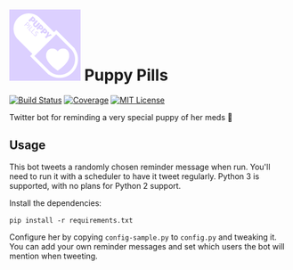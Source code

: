 # ![](https://raw.githubusercontent.com/hundvalp/puppy-pills/master/icon.png) Puppy Pills

[![Build Status][build-badge]][build-link] [![Coverage][coverage-badge]][coverage-link] [![MIT License][license-badge]](LICENSE.md)

Twitter bot for reminding a very special puppy of her meds :purple_heart:

## Usage

This bot tweets a randomly chosen reminder message when run. You'll need to run it with a scheduler to have it tweet regularly. Python 3 is supported, with no plans for Python 2 support.

Install the dependencies:

    pip install -r requirements.txt

Configure her by copying `config-sample.py` to `config.py` and tweaking it. You can add your own reminder messages and set which users the bot will mention when tweeting.

[coverage-badge]: https://codecov.io/gh/hundvalp/puppy-pills/branch/master/graph/badge.svg
[coverage-link]:  https://codecov.io/gh/hundvalp/puppy-pills
[license-badge]:  https://img.shields.io/badge/license-MIT-007EC7.svg
[build-badge]:    https://travis-ci.org/hundvalp/puppy-pills.svg?branch=master
[build-link]:     https://travis-ci.org/hundvalp/puppy-pills
